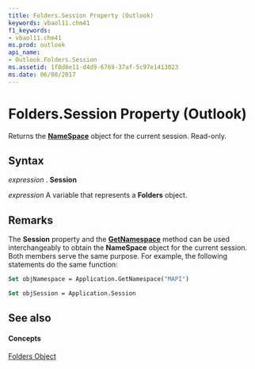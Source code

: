 ```yaml
---
title: Folders.Session Property (Outlook)
keywords: vbaol11.chm41
f1_keywords:
- vbaol11.chm41
ms.prod: outlook
api_name:
- Outlook.Folders.Session
ms.assetid: 1f8d8e11-d4d9-6769-37af-5c97e1413023
ms.date: 06/08/2017
---
```



# Folders.Session Property (Outlook)

Returns the  **[NameSpace](Outlook.NameSpace.md)** object for the current session. Read-only.


## Syntax

 _expression_ . **Session**

 _expression_ A variable that represents a **Folders** object.


## Remarks

The  **Session** property and the **[GetNamespace](Outlook.Application.GetNamespace.md)** method can be used interchangeably to obtain the **NameSpace** object for the current session. Both members serve the same purpose. For example, the following statements do the same function:


```vb
Set objNamespace = Application.GetNamespace("MAPI") 
```


```vb
Set objSession = Application.Session
```


## See also


#### Concepts


[Folders Object](Outlook.Folders.md)


